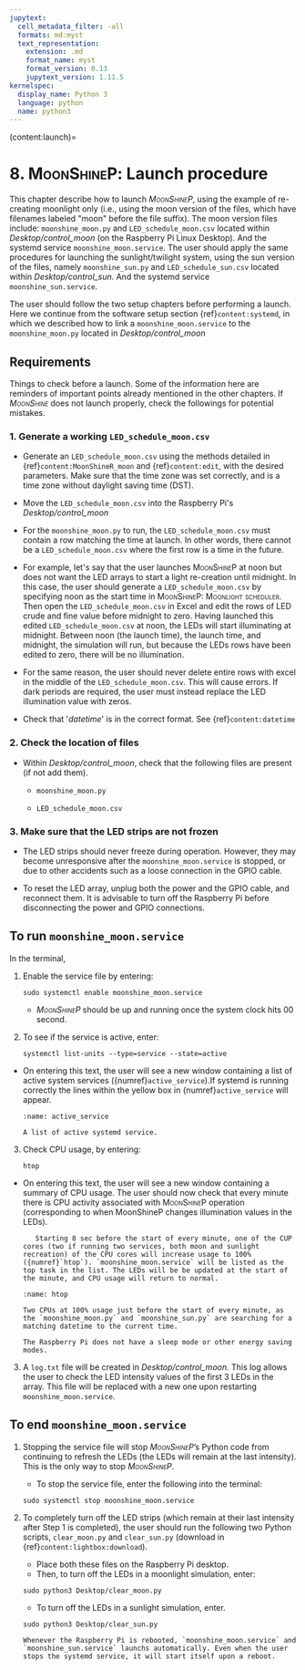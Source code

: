 ```yaml
---
jupytext:
  cell_metadata_filter: -all
  formats: md:myst
  text_representation:
    extension: .md
    format_name: myst
    format_version: 0.13
    jupytext_version: 1.11.5
kernelspec:
  display_name: Python 3
  language: python
  name: python3
---
```

(content:launch)=
# 8. <span style="font-variant:small-caps;">MoonShineP</span>: Launch procedure

This chapter describe how to launch _<span style="font-variant:small-caps;">MoonShineP</span>_, using the example of re-creating moonlight only (i.e., using the moon version of the files, which have filenames labeled "moon" before the file suffix). The moon version files include: `moonshine_moon.py` and `LED_schedule_moon.csv` located within *Desktop/control_moon* (on the Raspberry Pi Linux Desktop). And the systemd service `moonshine_moon.service`. The user should apply the same procedures for launching the sunlight/twilight system, using the sun version of the files, namely `moonshine_sun.py` and `LED_schedule_sun.csv` located within *Desktop/control_sun*. And the systemd service `moonshine_sun.service`.
  
The user should follow the two setup chapters before performing a launch. Here we continue from the software setup section {ref}`content:systemd`, in which we described how to link a `moonshine_moon.service` to the `moonshine_moon.py` located in _Desktop/control_moon_


## Requirements

Things to check before a launch. Some of the information here are reminders of important points already mentioned in the other chapters. If _<span style="font-variant:small-caps;">MoonShine</span>_ does not launch properly, check the followings for potential mistakes. 

### 1. Generate a working `LED_schedule_moon.csv`

- Generate an `LED_schedule_moon.csv` using the methods detailed in {ref}`content:MoonShineR_moon` and {ref}`content:edit`, with the  desired parameters. Make sure that the time zone was set correctly, and is a time zone without daylight saving time (DST).
- Move the `LED_schedule_moon.csv` into the Raspberry Pi's *Desktop/control_moon*

- For the `moonshine_moon.py` to run, the `LED_schedule_moon.csv` must contain a row matching the time at launch. In other words, there cannot be a `LED_schedule_moon.csv` where the first row is a time in the future.

- For example, let's say that the user launches <span style="font-variant:small-caps;">MoonShineP</span> at noon but does not want the LED arrays to start a light re-creation until midnight. In this case, the user should generate a `LED_schedule_moon.csv` by specifying noon as the start time in <span style="font-variant:small-caps;">MoonShineP: Moonlight scheduler</span>. Then open the `LED_schedule_moon.csv` in Excel and edit the rows of LED crude and fine value before midnight to zero. Having launched this edited `LED_schedule_moon.csv` at noon, the LEDs will start illuminating at midnight. Between noon (the launch time), the launch time, and midnight, the simulation will run, but because the LEDs rows have been edited to zero, there will be no illumination.

- For the same reason, the user should never delete entire rows with excel in the middle of the `LED_schedule_moon.csv`. This will cause errors. If dark periods are required, the user must instead replace the LED illumination value with zeros.

- Check that '_datetime_' is in the correct format. See {ref}`content:datetime`

### 2. Check the location of files

- Within *Desktop/control_moon*, check that the following files are present (if not add them).
  
  - `moonshine_moon.py`
  
  - `LED_schedule_moon.csv`

### 3. Make sure that the LED strips are not frozen

- The LED strips should never freeze during operation. However, they may become unresponsive after the `moonshine_moon.service` is stopped, or due to other accidents such as a loose connection in the GPIO cable.

- To reset the LED array, unplug both the power and the GPIO cable, and reconnect them. It is advisable to turn off the Raspberry Pi before disconnecting the power and GPIO connections. 

## To run `moonshine_moon.service`

In the terminal,

1. Enable the service file by entering:
   
    ```
    sudo systemctl enable moonshine_moon.service
    ```
   
   - _<span style="font-variant:small-caps;">MoonShineP</span>_ should be up and running once the system clock hits 00 second.
   

2. To see if the service is active, enter:

    ```
    systemctl list-units --type=service --state=active
    ```
    
- On entering this text, the user will see a new window containing a list of active system services ({numref}`active_service`).If systemd is running correctly the lines within the yellow box in {numref}`active_service` will appear.

    ```{figure} /images/active_service.png
    :name: active_service

    A list of active systemd service.
    ```

3. Check CPU usage, by entering:
   
   ```
   htop
   ```

- On entering this text, the user will see a new window containing a summary of CPU usage. The user should now check that every minute there is CPU activity associated with <span style="font-variant:small-caps;">MoonShineP</span> operation (corresponding to when MoonShineP changes illumination values in the LEDs).

    ```{note}
       Starting 8 sec before the start of every minute, one of the CUP cores (two if running two services, both moon and sunlight recreation) of the CPU cores will increase usage to 100% ({numref}`htop`). `moonshine_moon.service` will be listed as the top task in the list. The LEDs will be be updated at the start of the minute, and CPU usage will return to normal.
    ```
    ```{figure} /images/htop.png
    :name: htop

    Two CPUs at 100% usage just before the start of every minute, as the `moonshine_moon.py` and `moonshine_sun.py` are searching for a matching datetime to the current time. 
    ```

    ```{note}
    The Raspberry Pi does not have a sleep mode or other energy saving modes.
    ```
      
3. A `log.txt` file will be created in *Desktop/control_moon*. This log allows the user to check the LED intensity values of the first 3 LEDs in the array. This file will be replaced with a new one upon restarting `moonshine_moon.service`.

## To end `moonshine_moon.service`
1. Stopping the service file will stop _<span style="font-variant:small-caps;">MoonShineP</span>_’s Python code from continuing to refresh the LEDs (the LEDs will remain at the last intensity). This is the only way to stop _<span style="font-variant:small-caps;">MoonShineP</span>_.
   
   - To stop the service file, enter the following into the terminal:
   ```
   sudo systemctl stop moonshine_moon.service
   ```
   
2. To completely turn off the LED strips (which remain at their last intensity after Step 1 is completed), the user should run the following two Python scripts, `clear_moon.py` and `clear_sun.py` (download in {ref}`content:lightbox:download`).

    - Place both these files on the Raspberry Pi desktop.
    - Then, to turn off the LEDs in a moonlight simulation, enter:

    ```
    sudo python3 Desktop/clear_moon.py
    ```
    - To turn off the LEDs in a sunlight simulation, enter.

    ```
    sudo python3 Desktop/clear_sun.py
    ```


    ```{attention}
    Whenever the Raspberry Pi is rebooted, `moonshine_moon.service` and `moonshine_sun.service` launchs automatically. Even when the user stops the systemd service, it will start itself upon a reboot.
    ```